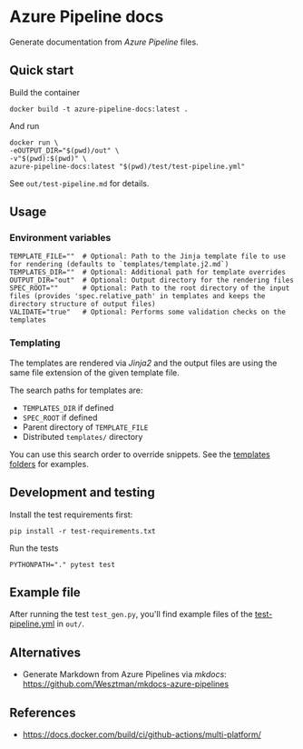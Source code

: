 # Azure Pipeline docs

Generate documentation from *Azure Pipeline* files.

## Quick start

Build the container
```shell
docker build -t azure-pipeline-docs:latest .
```

And run
```shell
docker run \
-eOUTPUT_DIR="$(pwd)/out" \
-v"$(pwd):$(pwd)" \
azure-pipeline-docs:latest "$(pwd)/test/test-pipeline.yml" 
```
See `out/test-pipeline.md` for details.

## Usage

### Environment variables
```shell
TEMPLATE_FILE=""  # Optional: Path to the Jinja template file to use for rendering (defaults to `templates/template.j2.md`)
TEMPLATES_DIR=""  # Optional: Additional path for template overrides
OUTPUT_DIR="out"  # Optional: Output directory for the rendering files
SPEC_ROOT=""      # Optional: Path to the root directory of the input files (provides 'spec.relative_path' in templates and keeps the directory structure of output files)
VALIDATE="true"   # Optional: Performs some validation checks on the templates
```

### Templating

The templates are rendered via *Jinja2* and the output files are using the same file extension of the given template file.

The search paths for templates are:
- `TEMPLATES_DIR` if defined
- `SPEC_ROOT` if defined
- Parent directory of `TEMPLATE_FILE`
- Distributed `templates/` directory

You can use this search order to override snippets. See the [templates folders](templates) for examples.

## Development and testing

Install the test requirements first:
```shell
pip install -r test-requirements.txt
```
Run the tests
```shell
PYTHONPATH="." pytest test
```

## Example file
After running the test `test_gen.py`, you'll find example files of the [test-pipeline.yml](test/test-pipeline.yml) in `out/`. 

## Alternatives
- Generate Markdown from Azure Pipelines via *mkdocs*: https://github.com/Wesztman/mkdocs-azure-pipelines

## References
- https://docs.docker.com/build/ci/github-actions/multi-platform/
